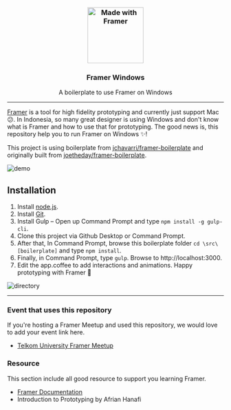 <h3 align='center'>
    <a href='https://madewithframer.com/'>
        <img width=130 src='https://user-images.githubusercontent.com/4648648/36064446-cd958b24-0ebd-11e8-95fc-c1b4548f6478.png' alt='Made with Framer' />
    </a>
</h3>


<h3 align="center">Framer Windows</h3>

<p align='center'>A boilerplate to use Framer on Windows</p>

---

[Framer](https://framer.com/) is a tool for high fidelity prototyping and currently just support Mac 😕. In Indonesia, so many great designer is using Windows and don't know what is Framer and how to use that for prototyping. The good news is, this repository help you to run Framer on Windows ✨! 

This project is using boilerplate from [jchavarri/framer-boilerplate](https://github.com/jchavarri/framer-boilerplate) and originally built from [joetheday/framer-boilerplate](https://github.com/joetheday/framer-boilerplate).

![demo](https://user-images.githubusercontent.com/4648648/36064159-4b79f5e8-0eb9-11e8-800f-4394d2a5b2e2.png)

## Installation
1. Install [node.js](https://nodejs.org/en/).
2. Install [Git](https://git-scm.com/).
3. Install Gulp – Open up Command Prompt and type `npm install -g gulp-cli`.
4. Clone this project via Github Desktop or Command Prompt.
5. After that, In Command Prompt, browse this boilerplate folder `cd \src\[boilerplate]` and type `npm install`.
6. Finally, in Command Prompt, type `gulp`. Browse to http://localhost:3000.
7. Edit the app.coffee to add interactions and animations. Happy prototyping with Framer 🤘

![directory](https://user-images.githubusercontent.com/4648648/36064157-3a86e886-0eb9-11e8-9a85-011bab6bce81.png)

---

### Event that uses this repository
If you're hosting a Framer Meetup and used this repository, we would love to add your event link here.
- [Telkom University Framer Meetup](https://www.eventbrite.com/e/telkom-university-framer-meetup-tickets-41664445478)

### Resource
This section include all good resource to support you learning Framer.
- [Framer Documentation](https://framer.com/docs/)
- Introduction to Prototyping by Afrian Hanafi

